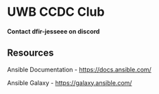 # UWB CCDC Club

#### Contact dfir-jesseee on discord


## Resources

Ansible Documentation - https://docs.ansible.com/

Ansible Galaxy - https://galaxy.ansible.com/
